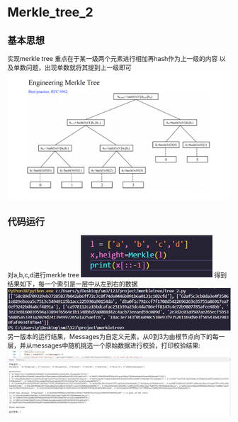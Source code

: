# Merkle_tree_2

## 基本思想
实现merkle tree
重点在于某一级两个元素进行相加再hash作为上一级的内容
以及单数问题，出现单数就将其提到上一级即可
![](vx_images/3503028127062.png)

## 代码运行
对a,b,c,d进行merkle tree
![](vx_images/779832147228.png)
得到结果如下，每一个索引是一层中从左到右的数据
![](vx_images/5645132139897.png)
另一版本的运行结果，Messages为自定义元素，从0到3为由根节点向下的每一层，并从messages中随机挑选一个原始数据进行校验，打印校验结果:
![](https://github.com/sduljl/project/blob/main/merkletree/res.png)
